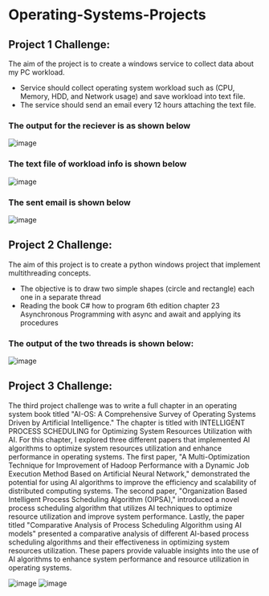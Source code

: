 # Operating-Systems-Projects

## Project 1 Challenge:
The aim of the project is to create a windows service to collect data about my PC workload.
* Service should collect operating system workload such as (CPU, Memory, HDD, and Network usage) and save workload into text file.
* The service should send an email every 12 hours attaching the text file.

### The output for the reciever is as shown below 

![image](https://user-images.githubusercontent.com/101527083/224385937-1035a7c5-1f1f-47d0-97b0-2bf474e35264.png)


### The text file of workload info is shown below 

![image](https://user-images.githubusercontent.com/101527083/224386213-5603267a-6efa-4d24-928f-737c4a664b76.png)


### The sent email is shown below 

![image](https://user-images.githubusercontent.com/101527083/224386436-7d3c29bc-d52f-44ec-ba0b-d67ec92e8000.png)


## Project 2 Challenge:
The aim of this project is to create a python windows project that implement multithreading concepts.
* The objective is to draw two simple shapes (circle and rectangle) each one in a separate thread
* Reading the book C# how to program 6th edition chapter 23 Asynchronous Programming with async and await and applying its procedures 

### The output of the two threads is shown below:


![image](https://user-images.githubusercontent.com/101527083/224399749-a4c41bfe-3ad4-4e88-8770-eb909d82b5c5.png)

## Project 3 Challenge:

The third project challenge was to write a full chapter in an operating system book titled "AI-OS: A Comprehensive Survey of Operating Systems Driven by Artificial Intelligence." The chapter is titled with INTELLIGENT PROCESS SCHEDULING for Optimizing System Resources Utilization with AI. For this chapter, I explored three different papers that implemented AI algorithms to optimize system resources utilization and enhance performance in operating systems. The first paper, "A Multi-Optimization Technique for Improvement of Hadoop Performance with a Dynamic Job Execution Method Based on Artificial Neural Network," demonstrated the potential for using AI algorithms to improve the efficiency and scalability of distributed computing systems. The second paper, "Organization Based Intelligent Process Scheduling Algorithm (OIPSA)," introduced a novel process scheduling algorithm that utilizes AI techniques to optimize resource utilization and improve system performance. Lastly, the paper titled "Comparative Analysis of Process Scheduling Algorithm using AI models" presented a comparative analysis of different AI-based process scheduling algorithms and their effectiveness in optimizing system resources utilization. These papers provide valuable insights into the use of AI algorithms to enhance system performance and resource utilization in operating systems.

![image](https://user-images.githubusercontent.com/101527083/233880868-21cbada3-093d-4a4b-81a6-91daaa4f2221.png) ![image](https://user-images.githubusercontent.com/101527083/233880907-ba481ff1-3669-4c66-bf6b-e3df75cd8a5c.png)

